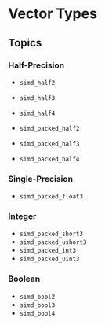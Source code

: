 # Vector Types

## Topics

### Half-Precision

- ``simd_half2``
- ``simd_half3``
- ``simd_half4``

- ``simd_packed_half2``
- ``simd_packed_half3``
- ``simd_packed_half4``

### Single-Precision

- ``simd_packed_float3``

### Integer

- ``simd_packed_short3``
- ``simd_packed_ushort3``
- ``simd_packed_int3``
- ``simd_packed_uint3``

### Boolean

- ``simd_bool2``
- ``simd_bool3``
- ``simd_bool4``
